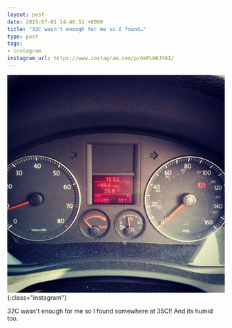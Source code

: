 ```yaml
---
layout: post
date: 2015-07-01 14:48:51 +0000
title: "32C wasn't enough for me so I found…"
type: post
tags:
- instagram
instagram_url: https://www.instagram.com/p/4mPLW6Jt6I/
---
```


![Instagram - 4mPLW6Jt6I](/assets/4mPLW6Jt6I.jpg){:class="instagram"}

32C wasn't enough for me so I found somewhere at 35C!! And its humid too.
